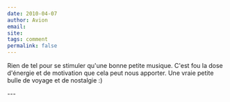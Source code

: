 ```yaml
---
date: 2010-04-07
author: Avion
email: 
site: 
tags: comment
permalink: false
---
```


<p>Rien de tel pour se stimuler qu'une bonne petite musique. C'est fou la dose d'énergie et de motivation que cela peut nous apporter. Une vraie petite bulle de voyage et de nostalgie :)</p>
---